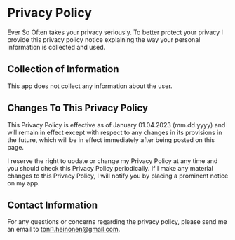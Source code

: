 # Privacy Policy

Ever So Often takes your privacy seriously. To better protect your privacy I provide this privacy policy notice explaining the way your personal information is collected and used.

## Collection of Information

This app does not collect any information about the user.

## Changes To This Privacy Policy

This Privacy Policy is effective as of January 01.04.2023 (mm.dd.yyyy) and will remain in effect except with respect to any changes in its provisions in the future, which will be in effect immediately after being posted on this page.

I reserve the right to update or change my Privacy Policy at any time and you should check this Privacy Policy periodically. If I make any material changes to this Privacy Policy, I will notify you by placing a prominent notice on my app.

## Contact Information

For any questions or concerns regarding the privacy policy, please send me an email to toni1.heinonen@gmail.com.
